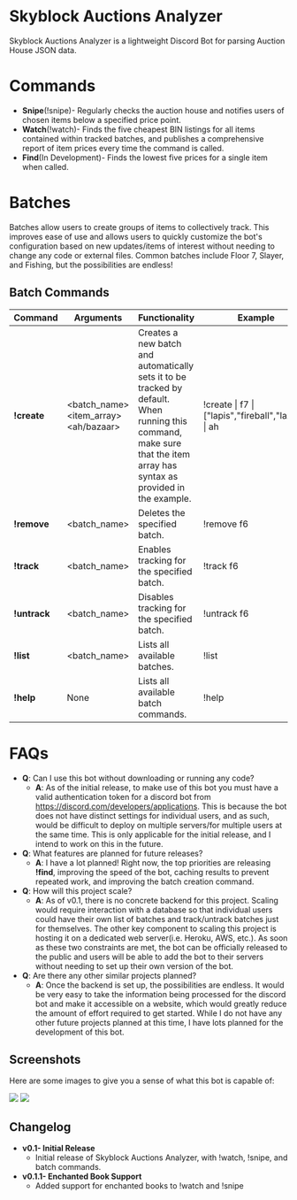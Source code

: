# Skyblock Auctions Analyzer

Skyblock Auctions Analyzer is a lightweight Discord Bot for parsing Auction House JSON data.

# Commands
  - **Snipe**(!snipe)- Regularly checks the auction house and notifies users of chosen items below a specified price point.
  - **Watch**(!watch)- Finds the five cheapest BIN listings for all items contained within tracked batches, and publishes a comprehensive report of item prices every time the command is called.
  - **Find**(In Development)- Finds the lowest five prices for a single item when called.

# Batches

Batches allow users to create groups of items to collectively track. This improves ease of use and allows users to quickly customize the bot's configuration based on new updates/items of interest without needing to change any code or external files. Common batches include Floor 7, Slayer, and Fishing, but the possibilities are endless!

## Batch Commands
  
| Command| Arguments | Functionality | Example |
| --| --------| ---- | ---- |
| **!create** | <batch_name> <item_array> <ah/bazaar> | Creates a new batch and automatically sets it to be tracked by default. When running this command, make sure that the item array has syntax as provided in the example. | !create \| f7 \| ["lapis","fireball","lazuli"] \| ah |
| **!remove** | <batch_name> | Deletes the specified batch. | !remove f6 |
| **!track** | <batch_name> | Enables tracking for the specified batch.  | !track f6 |
| **!untrack** | <batch_name> | Disables tracking for the specified batch.| !untrack f6 |
| **!list** | <batch_name> | Lists all available batches. | !list |
| **!help** | None | Lists all available batch commands. | !help |

# FAQs

- **Q**: Can I use this bot without downloading or running any code?
  - **A**: As of the initial release, to make use of this bot you must have a valid authentication token for a discord bot from https://discord.com/developers/applications. This is because the bot does not have distinct settings for individual users, and as such, would be difficult to deploy on multiple servers/for multiple users at the same time. This is only applicable for the initial release, and I intend to work on this in the future.
- **Q**: What features are planned for future releases?
   - **A**:  I have a lot planned! Right now, the top priorities are releasing **!find**, improving the speed of the bot, caching results to prevent repeated work, and improving the batch creation command.
- **Q**: How will this project scale?
  - **A**: As of v0.1, there is no concrete backend for this project. Scaling would require interaction with a database so that individual users could have their own list of batches and track/untrack batches just for themselves. The other key component to scaling this project is hosting it on a dedicated web server(i.e. Heroku, AWS, etc.). As soon as these two constraints are met, the bot can be officially released to the public and users will be able to add the bot to their servers without needing to set up their own version of the bot.
- **Q**: Are there any other similar projects planned?
  - **A**: Once the backend is set up, the possibilities are endless. It would be very easy to take the information being processed for the discord bot and make it accessible on a website, which would greatly reduce the amount of effort required to get started. While I do not have any other future projects planned at this time, I have lots planned for the development of this bot. 

## Screenshots

Here are some images to give you a sense of what this bot is capable of:

<img src="https://i.imgur.com/8olZ3Iq.png">
<img src="https://i.imgur.com/tmgFqto.png">


## Changelog
- **v0.1- Initial Release**
  - Initial release of Skyblock Auctions Analyzer, with !watch, !snipe, and batch commands.
- **v0.1.1- Enchanted Book Support**
  - Added support for enchanted books to !watch and !snipe



